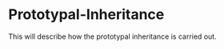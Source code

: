 Prototypal-Inheritance
======================

This will describe how the prototypal inheritance is carried out.
